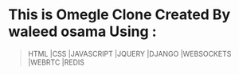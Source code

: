# This is Omegle Clone Created By waleed osama Using : 
>HTML
>|CSS
>|JAVASCRIPT
>|JQUERY
>|DJANGO
>|WEBSOCKETS
>|WEBRTC
>|REDIS
>
